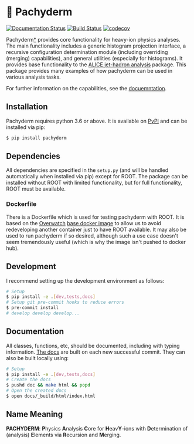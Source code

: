 # 🐘 Pachyderm

[![Documentation Status](https://readthedocs.org/projects/pachyderm-heavy-ion/badge/?version=latest)](https://pachyderm-heavy-ion.readthedocs.io/en/latest/?badge=latest)
[![Build Status](https://travis-ci.com/raymondEhlers/pachyderm.svg?branch=master)](https://travis-ci.com/raymondEhlers/pachyderm)
[![codecov](https://codecov.io/gh/raymondEhlers/pachyderm/branch/master/graph/badge.svg)](https://codecov.io/gh/raymondEhlers/pachyderm)

Pachyderm[\*](#name-meaning) provides core functionality for heavy-ion physics analyses. The main
functionality includes a generic histogram projection interface, a recursive configuration determination
module (including overriding (merging) capabilities), and general utilities (especially for histograms). It
provides base functionality to the [ALICE jet-hadron
analysis](https://github.com/raymondEhlers/alice-jet-hadron) package. This package provides many examples of
how pachyderm can be used in various analysis tasks.

For further information on the capabilities, see the
[docuemntation](https://readthedocs.org/projects/pachyderm-heavy-ion/badge/?version=latest).

## Installation

Pachyderm requires python 3.6 or above. It is available on [PyPI](https://pypi.org/project/pachyderm/) and can
be installed via pip:

```bash
$ pip install pachyderm
```

## Dependencies

All dependencies are specified in the `setup.py` (and will be handled automatically when installed via pip)
except for ROOT. The package can be installed without ROOT with limited functionality, but for full
functionality, ROOT must be available.

### Dockerfile

There is a Dockerfile which is used for testing pachyderm with ROOT. It is based on the
[Overwatch](https://github.com/raymondEhlers/OVERWATCH) [base docker
image](https://hub.docker.com/r/rehlers/overwatch-base/) to allow us to avoid redeveloping another container
just to have ROOT available. It may also be used to run pachyderm if so desired, although such a use case
doesn't seem tremendously useful (which is why the image isn't pushed to docker hub).

## Development

I recommend setting up the development environment as follows:

```bash
# Setup
$ pip install -e .[dev,tests,docs]
# Setup git pre-commit hooks to reduce errors
$ pre-commit install
# develop develop develop...
```

## Documentation

All classes, functions, etc, should be documented, including with typing information. [The
docs](https://pachyderm-heavy-ion.readthedocs.io/en/latest/) are built on each new successful commit. They can
also be built locally using:

```bash
# Setup
$ pip install -e .[dev,tests,docs]
# Create the docs
$ pushd doc && make html && popd
# Open the created docs
$ open docs/_build/html/index.html
```

## Name Meaning

**PACHYDERM**: **P**hysics **A**nalysis **C**ore for **H**eav**Y**-ions with **D**etermination of (analysis)
**E**lements via **R**ecursion and **M**erging.

